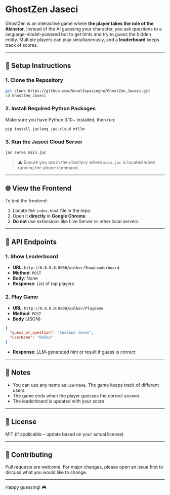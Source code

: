 # GhostZen Jaseci

GhostZen is an interactive game where **the player takes the role of the Akinator**. Instead of the AI guessing your character, you ask questions to a language-model-powered bot to get hints and try to guess the hidden entity. Multiple players can play simultaneously, and a **leaderboard** keeps track of scores.

---

## 🔧 Setup Instructions

### 1. Clone the Repository

```bash
git clone https://github.com/SonalJayasinghe/GhostZen_Jaseci.git
cd GhostZen_Jaseci
```

### 2. Install Required Python Packages

Make sure you have Python 3.10+ installed, then run:

```bash
pip install jaclang jac-cloud mtllm
```

### 3. Run the Jaseci Cloud Server

```bash
jac serve main.jac
```

> ⚠️ Ensure you are in the directory where `main.jac` is located when running the above command.

---

## 🌐 View the Frontend

To test the frontend:

1. Locate the `index.html` file in the repo.
2. Open it **directly** in **Google Chrome**.
3. **Do not** use extensions like Live Server or other local servers.

---

## 🧠 API Endpoints

### 1. Show Leaderboard

* **URL**: `http://0.0.0.0:8000/walker/ShowLeaderboard`
* **Method**: `POST`
* **Body**: None
* **Response**: List of top players

### 2. Play Game

* **URL**: `http://0.0.0.0:8000/walker/PlayGame`
* **Method**: `POST`
* **Body** (JSON):

```json
{
  "guess_or_question": "Indiana Jones",
  "userName": "Bokka"
}
```

* **Response**: LLM-generated hint or result if guess is correct

---

## 📌 Notes

* You can use any name as `userName`. The game keeps track of different users.
* The game ends when the player guesses the correct answer.
* The leaderboard is updated with your score.

---

## 📃 License

MIT (if applicable – update based on your actual license)

---

## 🙌 Contributing

Pull requests are welcome. For major changes, please open an issue first to discuss what you would like to change.

---

Happy guessing! 🎮
